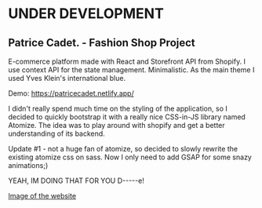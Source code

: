 # UNDER DEVELOPMENT
## Patrice Cadet. - Fashion Shop Project

E-commerce platform made with React and Storefront API from Shopify. I use context API for the state management.
Minimalistic. As the main theme I used Yves Klein's international blue.

Demo: https://patricecadet.netlify.app/


I didn't really spend much time on the styling of the application, so I decided to quickly bootstrap it with a really nice CSS-in-JS library named Atomize. The idea was to play around with shopify and get a better understanding of its backend.

Update #1 - not a huge fan of atomize, so decided to slowly rewrite the existing atomize css on sass.
Now I only need to add GSAP for some snazy animations;)


YEAH, IM DOING THAT FOR YOU D-----e!

[Image of the website](https://i.ibb.co/pJhPn7S/Screenshot-2020-07-29-React-App.jpg)
